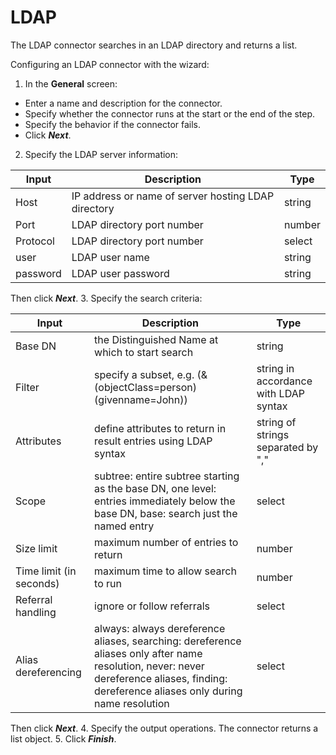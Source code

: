 # LDAP

The LDAP connector searches in an LDAP directory and returns a list.

Configuring an LDAP connector with the wizard:

1. In the **General** screen:
  * Enter a name and description for the connector. 
  * Specify whether the connector runs at the start or the end of the step.
  * Specify the behavior if the connector fails.
  * Click **_Next_**.
2. Specify the LDAP server information:  

| Input  | Description  | Type  | 
| ------ | ------------ |------ |
| Host  | IP address or name of server hosting LDAP directory  | string  |
| Port  | LDAP directory port number  | number  | 
| Protocol  | LDAP directory port number  | select  | 
| user  | LDAP user name  | string  | 
| password  | LDAP user password  | string  |

Then click **_Next_**.
3. Specify the search criteria:

| Input  | Description  | Type  | 
| ------ | ------------ | ----- |
| Base DN  | the Distinguished Name at which to start search  | string  | 
| Filter  | specify a subset, e.g. (&(objectClass=person)(givenname=John))  | string in accordance with LDAP syntax  |
| Attributes  | define attributes to return in result entries using LDAP syntax  | string of strings separated by ","  |
| Scope  | subtree: entire subtree starting as the base DN, one level: entries immediately below the base DN, base: search just the named entry  | select  |
| Size limit  | maximum number of entries to return  | number  |
| Time limit (in seconds)  | maximum time to allow search to run  | number  | 
| Referral handling  | ignore or follow referrals  | select  | 
| Alias dereferencing  | always: always dereference aliases, searching: dereference aliases only after name resolution, never: never dereference aliases, finding: dereference aliases only during name resolution  | select  |

Then click **_Next_**.
4. Specify the output operations. The connector returns a list object.
5. Click **_Finish_**.
